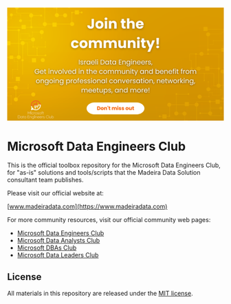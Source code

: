 [![Welcome - We are Madeira Data Solutions](Banner.png)](https://www.madeiradata.com/engineerscommunity)

# Microsoft Data Engineers Club

This is the official toolbox repository for the Microsoft Data Engineers Club, for "as-is" solutions and tools/scripts that the Madeira Data Solution consultant team publishes.

Please visit our official website at:

[www.madeiradata.com](https://www.madeiradata.com)

For more community resources, visit our official community web pages:

- [Microsoft Data Engineers Club](https://www.madeiradata.com/engineerscommunity)
- [Microsoft Data Analysts Club](https://www.madeiradata.com/analystscommunity)
- [Microsoft DBAs Club](https://www.madeiradata.com/microsoftdbasclub)
- [Microsoft Data Leaders Club](https://www.madeiradata.com/dataleaderscommunity)

## License

All materials in this repository are released under the [MIT license](https://github.com/MadeiraData/microsoft-data-engineers-club/blob/master/LICENSE).
